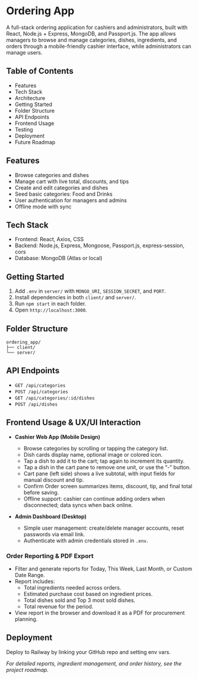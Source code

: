 # Ordering App

A full-stack ordering application for cashiers and administrators, built with React, Node.js + Express, MongoDB, and Passport.js. The app allows managers to browse and manage categories, dishes, ingredients, and orders through a mobile-friendly cashier interface, while administrators can manage users.

## Table of Contents
- Features
- Tech Stack
- Architecture
- Getting Started
- Folder Structure
- API Endpoints
- Frontend Usage
- Testing
- Deployment
- Future Roadmap

## Features
- Browse categories and dishes
- Manage cart with live total, discounts, and tips
- Create and edit categories and dishes
- Seed basic categories: Food and Drinks
- User authentication for managers and admins
- Offline mode with sync

## Tech Stack
- Frontend: React, Axios, CSS
- Backend: Node.js, Express, Mongoose, Passport.js, express-session, cors
- Database: MongoDB (Atlas or local)

## Getting Started
1. Add `.env` in `server/` with `MONGO_URI`, `SESSION_SECRET`, and `PORT`.
2. Install dependencies in both `client/` and `server/`.
3. Run `npm start` in each folder.
4. Open `http://localhost:3000`.

## Folder Structure
```
ordering_app/
├── client/
└── server/
```

## API Endpoints
- `GET /api/categories`
- `POST /api/categories`
- `GET /api/categories/:id/dishes`
- `POST /api/dishes`

## Frontend Usage & UX/UI Interaction
- **Cashier Web App (Mobile Design)**
  - Browse categories by scrolling or tapping the category list.
  - Dish cards display name, optional image or colored icon.
  - Tap a dish to add it to the cart; tap again to increment its quantity.
  - Tap a dish in the cart pane to remove one unit, or use the “-” button.
  - Cart pane (left side) shows a live subtotal, with input fields for manual discount and tip.
  - Confirm Order screen summarizes items, discount, tip, and final total before saving.
  - Offline support: cashier can continue adding orders when disconnected; data syncs when back online.

- **Admin Dashboard (Desktop)**
  - Simple user management: create/delete manager accounts, reset passwords via email link.
  - Authenticate with admin credentials stored in `.env`.

### Order Reporting & PDF Export
- Filter and generate reports for Today, This Week, Last Month, or Custom Date Range.
- Report includes:
  - Total ingredients needed across orders.
  - Estimated purchase cost based on ingredient prices.
  - Total dishes sold and Top 3 most sold dishes.
  - Total revenue for the period.
- View report in the browser and download it as a PDF for procurement planning.

## Deployment
Deploy to Railway by linking your GitHub repo and setting env vars.

*For detailed reports, ingredient management, and order history, see the project roadmap.*